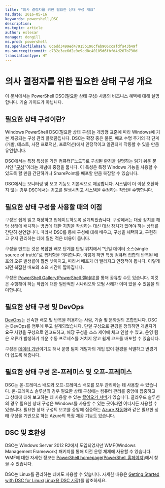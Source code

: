 ```yaml
---
title: "의사 결정자를 위한 필요한 상태 구성 개요"
ms.date: 2016-05-16
keywords: powershell,DSC
description: 
ms.topic: article
author: eslesar
manager: dongill
ms.prod: powershell
ms.openlocfilehash: 0c6dd3499ed47915b190cfeb906ccafdfa43b49f
ms.sourcegitcommit: c732e3ee6d2e0e9cd8c40105d6fbfd4d207b730d
translationtype: HT
---
```

# <a name="desired-state-configuration-overview-for-decision-makers"></a>의사 결정자를 위한 필요한 상태 구성 개요 #

이 문서에서는 PowerShell DSC(필요한 상태 구성) 사용의 비즈니스 혜택에 대해 설명합니다. 기술 가이드가 아닙니다.

## <a name="what-is-desired-state-configuration"></a>필요한 상태 구성이란? ##

Windows PowerShell DSC(필요한 상태 구성)는 개방형 표준에 따라 Windows에 기본 제공되는 구성 관리 플랫폼입니다. DSC는 확장 중은 물론, 배포 수명 주기의 각 단계(개발, 테스트, 사전 프로덕션, 프로덕션)에서 안정적이고 일관되게 작동할 수 있을 만큼 유연합니다. 

DSC에서는 특정 특성을 가진 컴퓨터("노드")로 구성된 환경을 설명하는 읽기 쉬운 문서인 "[구성](https://msdn.microsoft.com/en-us/powershell/dsc/configurations)"이라는 개념에 중점을 둡니다. 이 특성은 특정 Windows 기능을 사용할 수 있도록 할 만큼 간단하거나 SharePoint를 배포할 만큼 복잡할 수 있습니다. 

DSC에서는 모니터링 및 보고 기능도 기본적으로 제공합니다. 시스템이 더 이상 호환하지 않는 경우 DSC에서는 경고를 발생시키고 시스템을 수정하는 작업을 수행합니다. 

## <a name="benefits-of-using-desired-state-configuration"></a>필요한 상태 구성을 사용할 때의 이점 ##

구성은 쉽게 읽고 저장하고 업데이트하도록 설계되었습니다. 구성에서는 대상 장치를 해당 상태에 배치하는 방법에 대한 지침을 작성하는 대신 대상 장치가 있어야 하는 상태를 간단히 선언합니다. 따라서 DSC를 통해 구성에 대해 배우고, 구성을 채택하고, 구현하고 유지 관리하는 데에 훨씬 적은 비용이 듭니다. 

구성을 만드는 것은 복잡한 배포 단계를 단일 위치에서 "단일 데이터 소스(single source of truth)"로 캡처함을 의미합니다. 이렇게 하면 특정 컴퓨터 집합의 반복된 배포의 오류 발생률이 훨씬 낮아지고, 따라서 배포가 더 빨라지고 안정적이 됩니다. 이렇게 되면 복잡한 배포의 소요 시간이 짧아집니다.

구성은 [PowerShell Gallery(PowerShell 갤러리)](https://powershellgallery.com)를 통해 공유할 수도 있습니다. 이것은 수행해야 하는 작업에 대한 일반적인 시나리오와 모범 사례가 이미 있을 수 있음을 의미합니다.


## <a name="desired-state-configuration-and-devops"></a>필요한 상태 구성 및 DevOps ##

[DevOps](http://blogs.technet.com/b/ashleymcglone/archive/2015/11/20/devops-for-n00bs-ie-windows-people.aspx)는 신속한 배포 및 반복을 허용하는 사람, 기술 및 문화권의 조합입니다. DSC는 DevOps를 염두에 두고 설계되었습니다. 단일 구성으로 환경을 정의하면 개발자가 요구 사항을 구성으로 인코드하고, 해당 구성을 소스 제어에 체크 인할 수 있고, 운영 팀은 오류가 발생하기 쉬운 수동 프로세스를 거치지 않고 쉽게 코드를 배포할 수 있습니다. 

구성은 [데이터 기반](https://msdn.microsoft.com/en-us/powershell/dsc/configdata)이기도 해서 운영 팀이 개발자의 개입 없이 환경을 식별하고 변경기 더 쉽도록 해줍니다. 

## <a name="desired-state-configuration-on--and-off-premise"></a>필요한 상태 구성 온-프레미스 및 오프-프레미스 ##

DSC는 온-프레미스 배포와 오프-프레미스 배포를 모두 관리하는 데 사용할 수 있습니다. 온-프레미스 솔루션의 경우 필요한 상태 구성에는 컴퓨터 관리를 중앙에 집중하고 그 상태에 대해 보고하는 데 사용할 수 있는 [끌어오기 서버](https://msdn.microsoft.com/en-us/powershell/dsc/pullserver)가 있습니다. 클라우드 솔루션의 경우 필요한 상태 구성은 Windows를 사용할 수 있는 곳이라면 어디서든 사용할 수 있습니다. 필요한 상태 구성의 보고를 중앙에 집중하는 [Azure 자동화](https://azure.microsoft.com/en-us/documentation/services/automation/)와 같은 필요한 상태 구성을 기반으로 하는 Azure의 특정 제공 기능도 있습니다. 

## <a name="dsc-and-compatibility"></a>DSC 및 호환성 ##

DSC는 Windows Server 2012 R2에서 도입되었지만 WMF(Windows Management Framework) 패키지를 통해 이전 운영 체제에 사용할 수 있습니다. WMF에 대한 자세한 정보는 [PowerShell homepage(PowerShell 홈페이지)](https://msdn.microsoft.com/en-us/powershell/)에서 찾을 수 있습니다. 

DSC는 Linux를 관리하는 데에도 사용할 수 있습니다. 자세한 내용은 [Getting Started with DSC for Linux(Linux용 DSC 시작)](https://msdn.microsoft.com/en-us/powershell/dsc/lnxgettingstarted)를 참조하세요.

